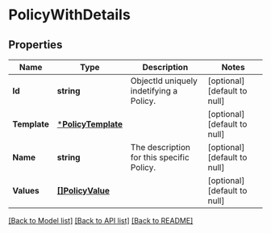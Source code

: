 # PolicyWithDetails

## Properties
Name | Type | Description | Notes
------------ | ------------- | ------------- | -------------
**Id** | **string** | ObjectId uniquely indetifying a Policy. | [optional] [default to null]
**Template** | [***PolicyTemplate**](PolicyTemplate.md) |  | [optional] [default to null]
**Name** | **string** | The description for this specific Policy. | [optional] [default to null]
**Values** | [**[]PolicyValue**](PolicyValue.md) |  | [optional] [default to null]

[[Back to Model list]](../README.md#documentation-for-models) [[Back to API list]](../README.md#documentation-for-api-endpoints) [[Back to README]](../README.md)


